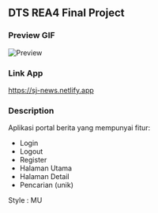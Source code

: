 ## DTS REA4 Final Project

### Preview GIF

![Preview](preview.gif)

### Link App

<https://sj-news.netlify.app>

### Description

Aplikasi portal berita yang mempunyai fitur:

- Login
- Logout
- Register
- Halaman Utama
- Halaman Detail
- Pencarian (unik)

Style : MU
